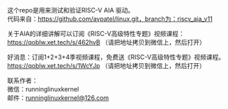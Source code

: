 这个repo是用来测试和验证RISC-V AIA 驱动。       
代码来自：https://github.com/avpatel/linux.git，branch为：riscv_aia_v11

关于AIA的详细讲解可以订阅《RISC-V高级特性专题》视频课程：        
https://qoblw.xet.tech/s/462hvB （请把地址拷贝到微信上，然后打开）

好消息：订阅1+2+3+4季视频课程，免费送《RISC-V高级特性专题》视频课程。      
https://qoblw.xet.tech/s/1WcYJp  （请把地址拷贝到微信上，然后打开）     

联系作者：      
微信：runninglinuxkernel       
邮件：runninglinuxkernel@126.com     
